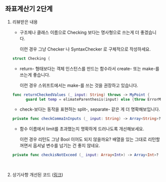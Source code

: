 ## 좌표계산기 2단계

1. 리뷰받은 내용

   * 구조체나 클래스 이름으로 Checking 보다는 명사형으로 쓰는게 더 좋겠습니다.

     이런 경우 그냥 Checker 나 SyntaxChecker 로 구체적으로 작성하세요.

   ```swift
   struct Checking {
   ```

   * return- 형태보다는 객체 인스턴스를 만드는 함수라서 create- 또는 make-를 쓰는게 좋습니다.

     이런 경우 스위프트에서는 make-를 쓰는 것을 권장하고 있습니다.

   ```swift
   func returnCheckedValues (_ input: String) throws -> MyPoint {
         guard let temp = elimateParenthesis(input) else {throw ErrorMessage.ofInValidInputedValue }
   ```

   * check-보다는 동작을 표현하는 split-, separate- 같은 게 더 명확해보입니다.

   ```swift
   private func checkCommaInInputs (_ input: String) -> Array<String>? {
   ```

   * 함수 이름에서 limit를 초과했는지 명확하게 드러나도록 개선해보세요.

     이런 경우 리턴도 그냥 Bool 이어도 되지 않을까요? 배열을 있는 그대로 리턴할꺼면서 옵셔널 변수를 넘기는 건 좋지 않네요.

   ```swift
   private func checkisNotExceed (_ input: Array<Int>) -> Array<Int>? {
   ```

   ​

2. 상기사항 개선된 코드 ([링크](https://github.com/JeongHoonkr/swift-coordinate/tree/coordinate-step2))


